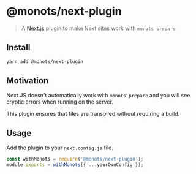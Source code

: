 # @monots/next-plugin

> A [Next.js](https://nextjs.org/) plugin to make Next sites work with `monots prepare`

## Install

```bash
yarn add @monots/next-plugin
```

## Motivation

Next.JS doesn't automatically work with `monots prepare` and you will see cryptic errors when running on the server.

This plugin ensures that files are transpiled without requiring a build.

## Usage

Add the plugin to your `next.config.js` file.

```js
const withMonots = require('@monots/next-plugin');
module.exports = withMonots({ ...yourOwnConfig });
```
